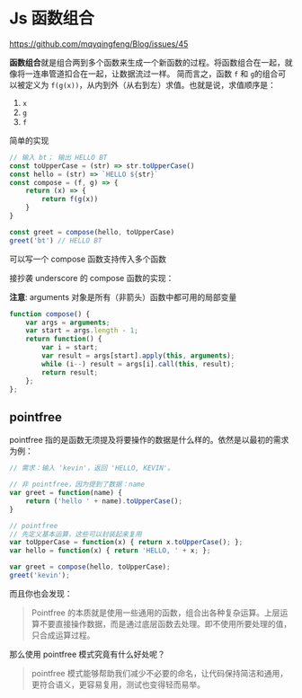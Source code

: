 # Js 函数组合

https://github.com/mqyqingfeng/Blog/issues/45



**函数组合**就是组合两到多个函数来生成一个新函数的过程。将函数组合在一起，就像将一连串管道扣合在一起，让数据流过一样。 简而言之，函数 `f` 和 `g`的组合可以被定义为 `f(g(x))`，从内到外（从右到左）求值。也就是说，求值顺序是：

1. `x`
2. `g`
3. `f`

简单的实现

```js
// 输入 bt； 输出 HELLO BT
const toUpperCase = (str) => str.toUpperCase()
const hello = (str) => `HELLO ${str}`
const compose = (f, g) => {
	return (x) => {
		return f(g(x))
    }
}

const greet = compose(hello, toUpperCase)
greet('bt') // HELLO BT
```


可以写一个 compose 函数支持传入多个函数

接抄袭 underscore 的 compose 函数的实现：

**注意**: arguments 对象是所有（非箭头）函数中都可用的局部变量

```js
function compose() {
    var args = arguments;
    var start = args.length - 1;
    return function() {
        var i = start;
        var result = args[start].apply(this, arguments);
        while (i--) result = args[i].call(this, result);
        return result;
    };
};
```



## pointfree

pointfree 指的是函数无须提及将要操作的数据是什么样的。依然是以最初的需求为例：

```js
// 需求：输入 'kevin'，返回 'HELLO, KEVIN'。

// 非 pointfree，因为提到了数据：name
var greet = function(name) {
    return ('hello ' + name).toUpperCase();
}

// pointfree
// 先定义基本运算，这些可以封装起来复用
var toUpperCase = function(x) { return x.toUpperCase(); };
var hello = function(x) { return 'HELLO, ' + x; };

var greet = compose(hello, toUpperCase);
greet('kevin');
```

而且你也会发现：

> Pointfree 的本质就是使用一些通用的函数，组合出各种复杂运算。上层运算不要直接操作数据，而是通过底层函数去处理。即不使用所要处理的值，只合成运算过程。

那么使用 pointfree 模式究竟有什么好处呢？

> pointfree 模式能够帮助我们减少不必要的命名，让代码保持简洁和通用，更符合语义，更容易复用，测试也变得轻而易举。